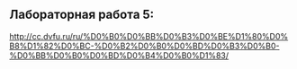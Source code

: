## **Лабораторная работа 5:**

http://cc.dvfu.ru/ru/%D0%B0%D0%BB%D0%B3%D0%BE%D1%80%D0%B8%D1%82%D0%BC-%D0%B2%D0%B0%D0%BD%D0%B3%D0%B0-%D0%BB%D0%B0%D0%BD%D0%B4%D0%B0%D1%83/
